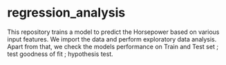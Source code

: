 # regression_analysis

This repository trains a model to predict the Horsepower based on various input features. We import the data and perform exploratory data analysis.
Apart from that, we check the models performance on Train and Test set ; test goodness of fit ; hypothesis test.
